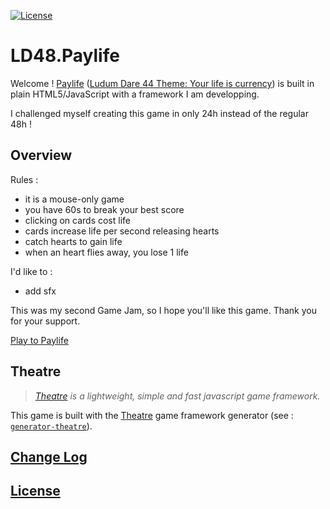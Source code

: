 [![License](https://img.shields.io/badge/license-MIT-blue.svg)](./LICENSE)

# LD48.Paylife

Welcome ! [Paylife](https://deformhead.github.io/LD48.Paylife/index.html) ([Ludum Dare 44 Theme: Your life is currency](https://ldjam.com/events/ludum-dare/44/ld48-paylife)) is built in plain HTML5/JavaScript with a framework I am developping.

I challenged myself creating this game in only 24h instead of the regular 48h !

## Overview

Rules :

- it is a mouse-only game
- you have 60s to break your best score
- clicking on cards cost life
- cards increase life per second releasing hearts
- catch hearts to gain life
- when an heart flies away, you lose 1 life

I'd like to :

- add sfx

This was my second Game Jam, so I hope you'll like this game. Thank you for your support.

[Play to Paylife](https://deformhead.github.io/LD48.Paylife/index.html)

## Theatre

> *[Theatre](https://github.com/theatrejs) is a lightweight, simple and fast javascript game framework.*

This game is built with the [Theatre](https://github.com/theatrejs) game framework generator (see : [`generator-theatre`](https://github.com/theatrejs/generator-theatre)).

## [Change Log](./CHANGELOG.md)

## [License](./LICENSE)
